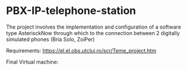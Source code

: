 # PBX-IP-telephone-station
The project involves the implementation and configuration of a software type AsterisckNow through which to the connection between 2 digitally simulated phones (Bria Solo, ZoiPer)

Requirements:
https://el.el.obs.utcluj.ro/scr/Teme_proiect.htm

Final Virtual machine: 
